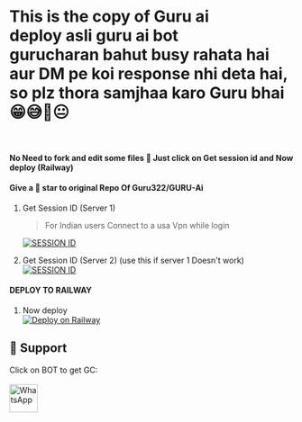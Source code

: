 <h1>
  This is the copy of Guru ai <br> deploy asli guru ai bot <br> gurucharan bahut busy rahata hai aur DM pe koi response nhi deta hai, so plz thora samjhaa karo Guru bhai  😁😅🥰😐
</h1>
<br>



#### No Need to fork and edit some files 📂 Just click on Get session id and Now deploy (Railway) 

#### Give a 🌟 star to original Repo Of Guru322/GURU-Ai


1. Get Session ID (Server 1)
   > For Indian users Connect to a usa Vpn while login
    
     <a href='https://session.guruapi.tech' target="_blank"><img alt='SESSION ID' src='https://img.shields.io/badge/Session_id-100000?style=for-the-badge&logo=scan&logoColor=white&labelColor=black&color=black'/></a>


2. Get Session ID (Server 2) (use this if server 1 Doesn't work)
    <br>
<a href='https://replit.com/@UsharaniSahoo1/GURU-BOT-PAIR?v=1' target="_blank"><img alt='SESSION ID' src='https://img.shields.io/badge/Session_id-100000?style=for-the-badge&logo=scan&logoColor=white&labelColor=black&color=black'/></a>




#### DEPLOY TO RAILWAY


1. Now deploy
   <br>
 [![Deploy on Railway](https://railway.app/button.svg)](https://railway.app/template/yNPYKk?referralCode=wp-9Da)

 
 ## 🤩 Support

Click on BOT to get GC: <br>
<br>
<a href="https://chat.whatsapp.com/FioZaOezu5sJ5Kyxjl8wmB"><img alt="WhatsApp" src="https://img.icons8.com/?size=60&id=9Otd0Js4uSYi&format=png"  width="50" height="50"/></a>


